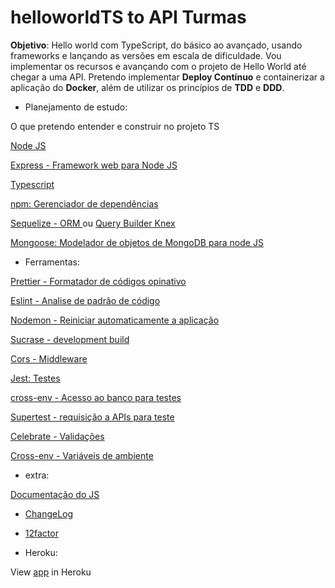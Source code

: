 # helloworldTS to API Turmas

**Objetivo**: Hello world com TypeScript, do básico ao avançado, usando frameworks e lançando as versões em escala de dificuldade. Vou implementar os recursos e avançando com o projeto de Hello World até chegar a uma API. Pretendo implementar **Deploy Contínuo** e containerizar a aplicação do **Docker**, além de utilizar os princípios de **TDD** e **DDD**.

* Planejamento de estudo:

O que pretendo entender e construir no projeto TS

[Node JS](https://nodejs.org/en/)

[Express - Framework web para Node JS](https://expressjs.com/)

[Typescript](https://www.typescriptlang.org/index.html)

[npm: Gerenciador de dependências](https://www.npmjs.com/)

[Sequelize - ORM ](https://sequelize.org/) ou [Query Builder Knex](http://knexjs.org/)

[Mongoose: Modelador de objetos de MongoDB para node JS](https://mongoosejs.com/)

* Ferramentas:

[Prettier - Formatador de códigos opinativo](https://prettier.io/)

[Eslint - Analise de padrão de código](https://eslint.org/)

[Nodemon - Reiniciar automaticamente a aplicação](https://www.npmjs.com/package/nodemon)

[Sucrase - development build](https://www.npmjs.com/package/sucrase)

[Cors - Middleware](https://www.npmjs.com/package/cors)

[Jest: Testes](https://jestjs.io/)

[cross-env - Acesso ao banco para testes](https://www.npmjs.com/package/cross-env)

[Supertest - requisição a APIs para teste](https://www.npmjs.com/package/supertest)

[Celebrate - Validações](https://www.npmjs.com/package/celebrate)

[Cross-env - Variáveis de ambiente](https://www.npmjs.com/package/cross-env)

* extra:

[Documentação do JS](https://devdocs.io/javascript/)

* [ChangeLog](https://keepachangelog.com/pt-BR/1.0.0/)


* [12factor](https://12factor.net/pt_br/)

* Heroku:

View [app](https://hello-ts-rafaellevissa.herokuapp.com/) in Heroku